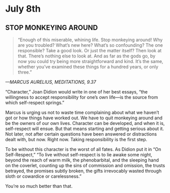 # July 8th
## STOP MONKEYING AROUND

> “Enough of this miserable, whining life. Stop monkeying around! Why are you troubled? What’s new here? What’s so confounding? The one responsible? Take a good look. Or just the matter itself? Then look at that. There’s nothing else to look at. And as far as the gods go, by now you could try being more straightforward and kind. It’s the same, whether you’ve examined these things for a hundred years, or only three.”

*—MARCUS AURELIUS, MEDITATIONS, 9.37*

“Character,” Joan Didion would write in one of her best essays, “the willingness to accept responsibility for one’s own life—is the source from which self-respect springs.”

Marcus is urging us not to waste time complaining about what we haven’t got or how things have worked out. We have to quit monkeying around and be the owners of our own lives. Character can be developed, and when it is, self-respect will ensue. But that means starting and getting serious about it. Not later, not after certain questions have been answered or distractions dealt with, but now. Right now. Taking responsibility is the first step.

To be without this character is the worst of all fates. As Didion put it in “On Self-Respect,” “To live without self-respect is to lie awake some night, beyond the reach of warm milk, the phenobarbital, and the sleeping hand on the coverlet, counting up the sins of commission and omission, the trusts betrayed, the promises subtly broken, the gifts irrevocably wasted through sloth or cowardice or carelessness.”

You’re so much better than that.

